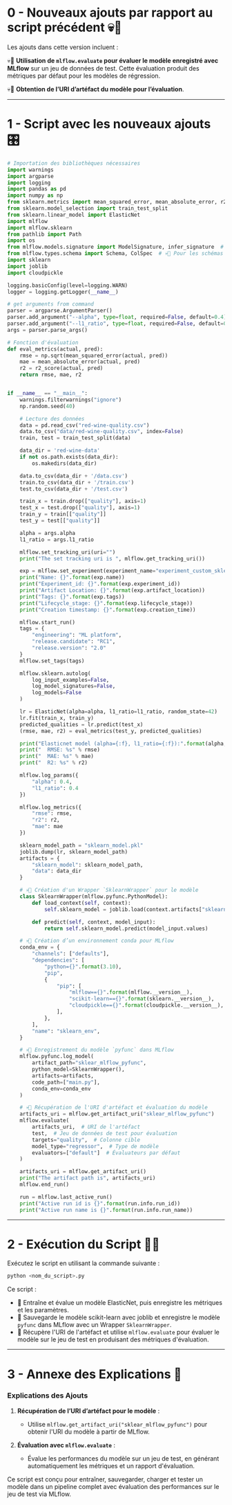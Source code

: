 

# 0 - Nouveaux ajouts par rapport au script précédent 💀🚨

Les ajouts dans cette version incluent :

💀🚨 **Utilisation de `mlflow.evaluate` pour évaluer le modèle enregistré avec MLflow** sur un jeu de données de test. Cette évaluation produit des métriques par défaut pour les modèles de régression.

💀🚨 **Obtention de l’URI d’artéfact du modèle pour l’évaluation**.

---

# 1 - Script avec les nouveaux ajouts 🎛️

```python
# Importation des bibliothèques nécessaires
import warnings
import argparse
import logging
import pandas as pd
import numpy as np
from sklearn.metrics import mean_squared_error, mean_absolute_error, r2_score
from sklearn.model_selection import train_test_split
from sklearn.linear_model import ElasticNet
import mlflow
import mlflow.sklearn
from pathlib import Path
import os
from mlflow.models.signature import ModelSignature, infer_signature  # 💀🚨 Pour la signature du modèle
from mlflow.types.schema import Schema, ColSpec  # 💀🚨 Pour les schémas d'entrée et de sortie
import sklearn
import joblib
import cloudpickle

logging.basicConfig(level=logging.WARN)
logger = logging.getLogger(__name__)

# get arguments from command
parser = argparse.ArgumentParser()
parser.add_argument("--alpha", type=float, required=False, default=0.4)
parser.add_argument("--l1_ratio", type=float, required=False, default=0.4)
args = parser.parse_args()

# Fonction d'évaluation
def eval_metrics(actual, pred):
    rmse = np.sqrt(mean_squared_error(actual, pred))
    mae = mean_absolute_error(actual, pred)
    r2 = r2_score(actual, pred)
    return rmse, mae, r2


if __name__ == "__main__":
    warnings.filterwarnings("ignore")
    np.random.seed(40)

    # Lecture des données
    data = pd.read_csv("red-wine-quality.csv")
    data.to_csv("data/red-wine-quality.csv", index=False)
    train, test = train_test_split(data)

    data_dir = 'red-wine-data'
    if not os.path.exists(data_dir):
        os.makedirs(data_dir)

    data.to_csv(data_dir + '/data.csv')
    train.to_csv(data_dir + '/train.csv')
    test.to_csv(data_dir + '/test.csv')

    train_x = train.drop(["quality"], axis=1)
    test_x = test.drop(["quality"], axis=1)
    train_y = train[["quality"]]
    test_y = test[["quality"]]

    alpha = args.alpha
    l1_ratio = args.l1_ratio

    mlflow.set_tracking_uri(uri="")
    print("The set tracking uri is ", mlflow.get_tracking_uri())

    exp = mlflow.set_experiment(experiment_name="experiment_custom_sklearn")
    print("Name: {}".format(exp.name))
    print("Experiment_id: {}".format(exp.experiment_id))
    print("Artifact Location: {}".format(exp.artifact_location))
    print("Tags: {}".format(exp.tags))
    print("Lifecycle_stage: {}".format(exp.lifecycle_stage))
    print("Creation timestamp: {}".format(exp.creation_time))

    mlflow.start_run()
    tags = {
        "engineering": "ML platform",
        "release.candidate": "RC1",
        "release.version": "2.0"
    }
    mlflow.set_tags(tags)

    mlflow.sklearn.autolog(
        log_input_examples=False,
        log_model_signatures=False,
        log_models=False
    )

    lr = ElasticNet(alpha=alpha, l1_ratio=l1_ratio, random_state=42)
    lr.fit(train_x, train_y)
    predicted_qualities = lr.predict(test_x)
    (rmse, mae, r2) = eval_metrics(test_y, predicted_qualities)

    print("Elasticnet model (alpha={:f}, l1_ratio={:f}):".format(alpha, l1_ratio))
    print("  RMSE: %s" % rmse)
    print("  MAE: %s" % mae)
    print("  R2: %s" % r2)

    mlflow.log_params({
        "alpha": 0.4,
        "l1_ratio": 0.4
    })

    mlflow.log_metrics({
        "rmse": rmse,
        "r2": r2,
        "mae": mae
    })

    sklearn_model_path = "sklearn_model.pkl"
    joblib.dump(lr, sklearn_model_path)
    artifacts = {
        "sklearn_model": sklearn_model_path,
        "data": data_dir
    }

    # 💀🚨 Création d'un Wrapper `SklearnWrapper` pour le modèle
    class SklearnWrapper(mlflow.pyfunc.PythonModel):
        def load_context(self, context):
            self.sklearn_model = joblib.load(context.artifacts["sklearn_model"])

        def predict(self, context, model_input):
            return self.sklearn_model.predict(model_input.values)

    # 💀🚨 Création d’un environnement conda pour MLflow
    conda_env = {
        "channels": ["defaults"],
        "dependencies": [
            "python={}".format(3.10),
            "pip",
            {
                "pip": [
                    "mlflow=={}".format(mlflow.__version__),
                    "scikit-learn=={}".format(sklearn.__version__),
                    "cloudpickle=={}".format(cloudpickle.__version__),
                ],
            },
        ],
        "name": "sklearn_env",
    }

    # 💀🚨 Enregistrement du modèle `pyfunc` dans MLflow
    mlflow.pyfunc.log_model(
        artifact_path="sklear_mlflow_pyfunc",
        python_model=SklearnWrapper(),
        artifacts=artifacts,
        code_path=["main.py"],
        conda_env=conda_env
    )

    # 💀🚨 Récupération de l'URI d'artéfact et évaluation du modèle
    artifacts_uri = mlflow.get_artifact_uri("sklear_mlflow_pyfunc")
    mlflow.evaluate(
        artifacts_uri,  # URI de l'artéfact
        test,  # Jeu de données de test pour évaluation
        targets="quality",  # Colonne cible
        model_type="regressor",  # Type de modèle
        evaluators=["default"]  # Évaluateurs par défaut
    )

    artifacts_uri = mlflow.get_artifact_uri()
    print("The artifact path is", artifacts_uri)
    mlflow.end_run()

    run = mlflow.last_active_run()
    print("Active run id is {}".format(run.info.run_id))
    print("Active run name is {}".format(run.info.run_name))
```

---

# 2 - Exécution du Script 🏃‍♂️

Exécutez le script en utilisant la commande suivante :

```bash
python <nom_du_script>.py
```

Ce script :
- 🚀 Entraîne et évalue un modèle ElasticNet, puis enregistre les métriques et les paramètres.
- 🚀 Sauvegarde le modèle scikit-learn avec joblib et enregistre le modèle `pyfunc` dans MLflow avec un Wrapper `SklearnWrapper`.
- 🚀 Récupère l'URI de l'artéfact et utilise `mlflow.evaluate` pour évaluer le modèle sur le jeu de test en produisant des métriques d'évaluation.

---

# 3 - Annexe des Explications 📖

### Explications des Ajouts

1. **Récupération de l’URI d’artéfact pour le modèle** :
   - Utilise `mlflow.get_artifact_uri("sklear_mlflow_pyfunc")` pour obtenir l'URI du modèle à partir de MLflow.

2. **Évaluation avec `mlflow.evaluate`** :
   - Évalue les performances du modèle sur un jeu de test, en générant automatiquement les métriques et un rapport d'évaluation.

Ce script est conçu pour entraîner, sauvegarder, charger et tester un modèle dans un pipeline complet avec évaluation des performances sur le jeu de test via MLflow.
